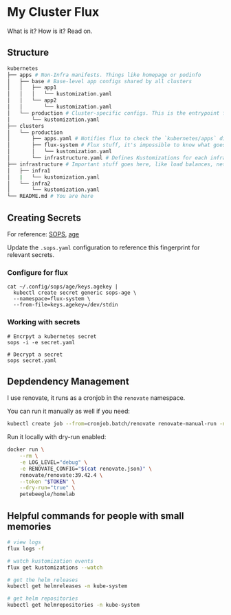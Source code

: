 # My Cluster Flux

What is it? How is it? Read on.

## Structure

```sh
kubernetes
├── apps # Non-Infra manifests. Things like homepage or podinfo
│   ├── base # Base-level app configs shared by all clusters
│   │   ├── app1
│   │   │   └── kustomization.yaml
│   │   └── app2
│   │       └── kustomization.yaml
│   └── production # Cluster-specific configs. This is the entrypoint from a cluster perspective
│       └── kustomization.yaml
├── clusters
│   └── production
│       ├── apps.yaml # Notifies flux to check the `kubernetes/apps` directory
│       ├── flux-system # Flux stuff, it's impossible to know what goes on here
│       │   └── kustomization.yaml
│       └── infrastructure.yaml # Defines Kustomizations for each infrastructure manifest
├── infrastructure # Important stuff goes here, like load balances, networking, etc.
│   ├── infra1
│   |   └── kustomization.yaml
│   └── infra2
│       └── kustomization.yaml
└── README.md # You are here
```

## Creating Secrets
For reference: [SOPS](https://github.com/getsops/sops), [age](https://github.com/FiloSottile/age)

Update the `.sops.yaml` configuration to reference this fingerprint for relevant secrets.


### Configure for flux
```shell
cat ~/.config/sops/age/keys.agekey |
  kubectl create secret generic sops-age \
  --namespace=flux-system \
  --from-file=keys.agekey=/dev/stdin
```

### Working with secrets

```shell
# Encrpyt a kubernetes secret
sops -i -e secret.yaml

# Decrypt a secret
sops secret.yaml
```

## Depdendency Management

I use renovate, it runs as a cronjob in the `renovate` namespace.

You can run it manually as well if you need:
```sh
kubectl create job --from=cronjob.batch/renovate renovate-manual-run -n renovate
```

Run it locally with dry-run enabled:
```sh
docker run \
    --rm \
    -e LOG_LEVEL="debug" \
    -e RENOVATE_CONFIG="$(cat renovate.json)" \
    renovate/renovate:39.42.4 \
    --token "$TOKEN" \
    --dry-run="true" \
    petebeegle/homelab
```

## Helpful commands for people with small memories

```sh
# view logs
flux logs -f

# watch kustomization events
flux get kustomizations --watch

# get the helm releases
kubectl get helmreleases -n kube-system

# get helm repositories 
kubectl get helmrepositories -n kube-system
```

